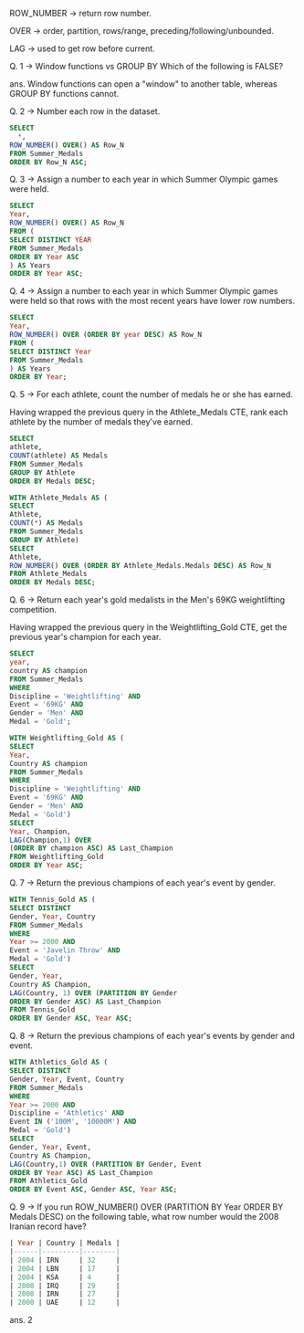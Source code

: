 ROW_NUMBER -> return row number.

OVER -> order, partition, rows/range, preceding/following/unbounded.

LAG -> used to get row before current.

Q. 1 -> Window functions vs GROUP BY
Which of the following is FALSE?

ans.
Window functions can open a "window" to another table, whereas GROUP BY functions cannot.

Q. 2 -> Number each row in the dataset.

```sql
SELECT
  *,
ROW_NUMBER() OVER() AS Row_N
FROM Summer_Medals
ORDER BY Row_N ASC;
```

Q. 3 -> Assign a number to each year in which Summer Olympic games were held.

```sql
SELECT
Year,
ROW_NUMBER() OVER() AS Row_N
FROM (
SELECT DISTINCT YEAR
FROM Summer_Medals
ORDER BY Year ASC
) AS Years
ORDER BY Year ASC;
```

Q. 4 -> Assign a number to each year in which Summer Olympic games were held so that rows with the most recent years have lower row numbers.

```sql
SELECT
Year,
ROW_NUMBER() OVER (ORDER BY year DESC) AS Row_N
FROM (
SELECT DISTINCT Year
FROM Summer_Medals
) AS Years
ORDER BY Year;
```

Q. 5 -> For each athlete, count the number of medals he or she has earned.

Having wrapped the previous query in the Athlete_Medals CTE, rank each athlete by the number of medals they've earned.

```sql
SELECT
athlete,
COUNT(athlete) AS Medals
FROM Summer_Medals
GROUP BY Athlete
ORDER BY Medals DESC;

WITH Athlete_Medals AS (
SELECT
Athlete,
COUNT(*) AS Medals
FROM Summer_Medals
GROUP BY Athlete)
SELECT
Athlete,
ROW_NUMBER() OVER (ORDER BY Athlete_Medals.Medals DESC) AS Row_N
FROM Athlete_Medals
ORDER BY Medals DESC;
```

Q. 6 -> Return each year's gold medalists in the Men's 69KG weightlifting competition.

Having wrapped the previous query in the Weightlifting_Gold CTE, get the previous year's champion for each year.

```sql
SELECT
year,
country AS champion
FROM Summer_Medals
WHERE
Discipline = 'Weightlifting' AND
Event = '69KG' AND
Gender = 'Men' AND
Medal = 'Gold';

WITH Weightlifting_Gold AS (
SELECT
Year,
Country AS champion
FROM Summer_Medals
WHERE
Discipline = 'Weightlifting' AND
Event = '69KG' AND
Gender = 'Men' AND
Medal = 'Gold')
SELECT
Year, Champion,
LAG(Champion,1) OVER
(ORDER BY champion ASC) AS Last_Champion
FROM Weightlifting_Gold
ORDER BY Year ASC;
```

Q. 7 -> Return the previous champions of each year's event by gender.

```sql
WITH Tennis_Gold AS (
SELECT DISTINCT
Gender, Year, Country
FROM Summer_Medals
WHERE
Year >= 2000 AND
Event = 'Javelin Throw' AND
Medal = 'Gold')
SELECT
Gender, Year,
Country AS Champion,
LAG(Country, 1) OVER (PARTITION BY Gender
ORDER BY Gender ASC) AS Last_Champion
FROM Tennis_Gold
ORDER BY Gender ASC, Year ASC;
```

Q. 8 -> Return the previous champions of each year's events by gender and event.

```sql
WITH Athletics_Gold AS (
SELECT DISTINCT
Gender, Year, Event, Country
FROM Summer_Medals
WHERE
Year >= 2000 AND
Discipline = 'Athletics' AND
Event IN ('100M', '10000M') AND
Medal = 'Gold')
SELECT
Gender, Year, Event,
Country AS Champion,
LAG(Country,1) OVER (PARTITION BY Gender, Event
ORDER BY Year ASC) AS Last_Champion
FROM Athletics_Gold
ORDER BY Event ASC, Gender ASC, Year ASC;
```

Q. 9 -> If you run ROW_NUMBER() OVER (PARTITION BY Year ORDER BY Medals DESC) on the following table, what row number would the 2008 Iranian record have?

```sql
| Year | Country | Medals |
|------|---------|--------|
| 2004 | IRN     | 32     |
| 2004 | LBN     | 17     |
| 2004 | KSA     | 4      |
| 2008 | IRQ     | 29     |
| 2008 | IRN     | 27     |
| 2008 | UAE     | 12     |
```

ans. 2

